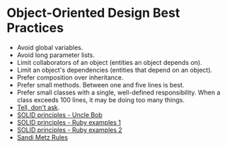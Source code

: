 # Object-Oriented Design Best Practices

* Avoid global variables.
* Avoid long parameter lists.
* Limit collaborators of an object (entities an object depends on).
* Limit an object's dependencies (entities that depend on an object).
* Prefer composition over inheritance.
* Prefer small methods. Between one and five lines is best.
* Prefer small classes with a single, well-defined responsibility. When a
  class exceeds 100 lines, it may be doing too many things.
* [Tell, don't ask](http://robots.thoughtbot.com/post/27572137956/tell-dont-ask).
* [SOLID principles - Uncle Bob](http://butunclebob.com/ArticleS.UncleBob.PrinciplesOfOod)
* [SOLID principles - Ruby examples 1](http://robots.thoughtbot.com/back-to-basics-solid)
* [SOLID principles - Ruby examples 2](https://blog.groupbuddies.com/posts/19-solid-principles-in-ruby)
* [Sandi Metz Rules](http://robots.thoughtbot.com/sandi-metz-rules-for-developers)
